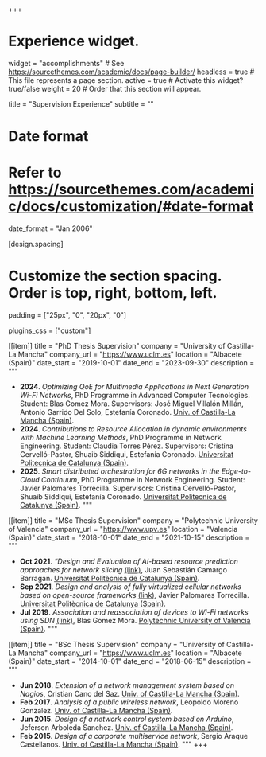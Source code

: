+++
# Experience widget.
widget = "accomplishments"  # See https://sourcethemes.com/academic/docs/page-builder/
headless = true  # This file represents a page section.
active = true  # Activate this widget? true/false
weight = 20  # Order that this section will appear.

title = "Supervision Experience"
subtitle = ""

# Date format
#   Refer to https://sourcethemes.com/academic/docs/customization/#date-format
date_format = "Jan 2006"

[design.spacing]
  # Customize the section spacing. Order is top, right, bottom, left.
  padding = ["25px", "0", "20px", "0"]

plugins_css = ["custom"]

[[item]]
  title = "PhD Thesis Supervision"
  company = "University of Castilla-La Mancha"
  company_url = "https://www.uclm.es"
  location = "Albacete (Spain)"
  date_start = "2019-10-01"
  date_end = "2023-09-30"
  description = """ 
  * **2024**. _Optimizing QoE for Multimedia Applications in Next Generation Wi-Fi Networks_, PhD Programme in Advanced Computer Tecnologies. Student: Blas Gomez Mora. Supervisors: José Miguel Villalón Millán, Antonio Garrido Del Solo, Estefanía Coronado. <a href="https://www.uclm.es/" target="_blank">Univ. of Castilla-La Mancha (Spain)</a>.
  * **2024**. _Contributions to Resource Allocation in dynamic environments with Machine Learning Methods_, PhD Programme in Network Engineering. Student: Claudia Torres Pérez. Supervisors: Cristina Cervelló-Pastor, Shuaib Siddiqui, Estefanía Coronado. <a href="https://www.upc.edu/" target="_blank">Universitat Politecnica de Catalunya (Spain)</a>.
   * **2025**. _Smart distributed orchestration for 6G networks in the Edge-to-Cloud Continuum_, PhD Programme in Network Engineering. Student: Javier Palomares Torrecilla.  Supervisors: Cristina Cervelló-Pastor, Shuaib Siddiqui, Estefanía Coronado. <a href="https://www.upc.edu/" target="_blank">Universitat Politecnica de Catalunya (Spain)</a>.
  """

[[item]]
  title = "MSc Thesis Supervision"
  company = "Polytechnic University of Valencia"
  company_url = "https://www.upv.es"
  location = "Valencia (Spain)"
  date_start = "2018-10-01"
  date_end = "2021-10-15"
  description = """
  * **Oct 2021**. _“Design and Evaluation of AI-based resource prediction approaches for network slicing_ <a href="https://mitra.upc.es/SIA/PFC_PUBLICA.DADES_PFC?w_codipfc=10375" target="_blank">(link)</a>, Juan Sebastián Camargo Barragan. <a href="https://www.upc.edu/en?set_language=en" target="_blank">Universitat Politècnica de Catalunya (Spain)</a>.
  * **Sep 2021**. _Design and analysis of fully virtualized cellular networks based on open-source frameworks_ <a href="https://mitra.upc.es/SIA/PFC_PUBLICA.DADES_PFC?w_codipfc=10218" target="_blank">(link)</a>, Javier Palomares Torrecilla. <a href="https://www.upc.edu/en?set_language=en" target="_blank">Universitat Politècnica de Catalunya (Spain)</a>.
  * **Jul 2019**. _Association and reassociation of devices to Wi-Fi networks using SDN_ <a href="http://hdl.handle.net/10251/124494" target="_blank">(link)</a>, Blas Gomez Mora. <a href="https://www.upv.es" target="_blank">Polytechnic University of Valencia (Spain)</a>.
  """

[[item]]
  title = "BSc Thesis Supervision"
  company = "University of Castilla-La Mancha"
  company_url = "https://www.uclm.es"
  location = "Albacete (Spain)"
  date_start = "2014-10-01"
  date_end = "2018-06-15"
  description = """

   * **Jun 2018**. _Extension of a network management system based on Nagios_, Cristian Cano del Saz. <a href="https://www.uclm.es/" target="_blank">Univ. of Castilla-La Mancha (Spain)</a>.
   * **Feb 2017**. _Analysis of a public wireless network_, Leopoldo Moreno Gonzalez. <a href="https://www.uclm.es/" target="_blank">Univ. of Castilla-La Mancha (Spain)</a>.
   * **Jun 2015**. _Design of a network control system based on Arduino_, Jeferson Arboleda Sanchez. <a href="https://www.uclm.es/" target="_blank">Univ. of Castilla-La Mancha (Spain)</a>.
   * **Feb 2015**. _Design of a corporate multiservice network_, Sergio Araque Castellanos. <a href="https://www.uclm.es/" target="_blank">Univ. of Castilla-La Mancha (Spain)</a>.
"""
+++
